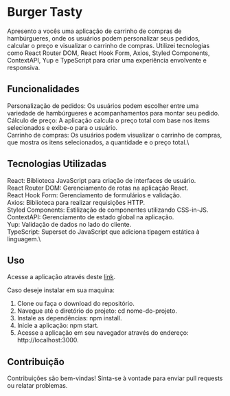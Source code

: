# Burger Tasty

Apresento a vocês uma aplicação de carrinho de compras de hambúrgueres, onde os usuários podem personalizar seus pedidos, calcular o preço e visualizar o carrinho de compras. Utilizei tecnologias como React Router DOM, React Hook Form, Axios, Styled Components, ContextAPI, Yup e TypeScript para criar uma experiência envolvente e responsiva.

## Funcionalidades

Personalização de pedidos: Os usuários podem escolher entre uma variedade de hambúrgueres e acompanhamentos para montar seu pedido.\
Cálculo de preço: A aplicação calcula o preço total com base nos items selecionados e exibe-o para o usuário.\
Carrinho de compras: Os usuários podem visualizar o carrinho de compras, que mostra os itens selecionados, a quantidade e o preço total.\

## Tecnologias Utilizadas

React: Biblioteca JavaScript para criação de interfaces de usuário.\
React Router DOM: Gerenciamento de rotas na aplicação React.\
React Hook Form: Gerenciamento de formulários e validação.\
Axios: Biblioteca para realizar requisições HTTP.\
Styled Components: Estilização de componentes utilizando CSS-in-JS.\
ContextAPI: Gerenciamento de estado global na aplicação.\
Yup: Validação de dados no lado do cliente.\
TypeScript: Superset do JavaScript que adiciona tipagem estática à linguagem.\

## Uso

Acesse a aplicação através deste [link](https://tasty-burger.vercel.app/login).

Caso deseje instalar em sua maquina:

1. Clone ou faça o download do repositório.
2. Navegue até o diretório do projeto: cd nome-do-projeto.
3. Instale as dependências: npm install.
4. Inicie a aplicação: npm start.
5. Acesse a aplicação em seu navegador através do endereço: http://localhost:3000.

## Contribuição

Contribuições são bem-vindas! Sinta-se à vontade para enviar pull requests ou relatar problemas.

